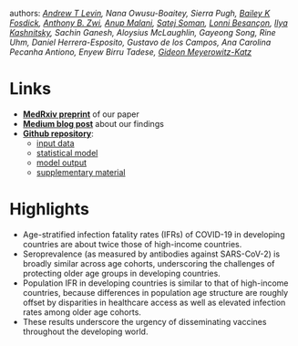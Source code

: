 authors: _[Andrew T Levin](https://sites.dartmouth.edu/alevin), Nana Owusu-Boaitey, Sierra Pugh, [Bailey K Fosdick](https://www.baileyfosdick.com/), [Anthony B. Zwi](https://research.unsw.edu.au/people/professor-anthony-zwi), [Anup Malani](https://www.law.uchicago.edu/faculty/malani), [Satej Soman](https://www.ischool.berkeley.edu/people/satej-soman), [Lonni Besançon](http://lonnibesancon.me/), [Ilya Kashnitsky](https://www.sdu.dk/en/forskning/forskningsenheder/samf/cpop/about_the_centre/our_people/cpop_dem/ilya_kashnitsky), Sachin Ganesh, Aloysius McLaughlin, Gayeong Song, Rine Uhm, Daniel Herrera-Esposito, Gustavo de los Campos, Ana Carolina Pecanha Antiono, Enyew Birru Tadese, [Gideon Meyerowitz-Katz](https://gidmk.medium.com/about)_

# Links 
- **[MedRxiv preprint](https://www.medrxiv.org/content/10.1101/2021.09.29.21264325v3)** of our paper
- **[Medium blog post](https://elemental.medium.com/the-death-rate-of-covid-19-in-developing-countries-cc17a55c73cd)** about our findings
- **[Github repository](https://github.com/covid-ifr/assessing-burden/)**:
  * [input data](https://github.com/covid-ifr/assessing-burden/tree/main/input_data)
  * [statistical model](https://github.com/covid-ifr/assessing-burden/blob/main/model/ifrEstimation.stan)
  * [model output](https://github.com/covid-ifr/assessing-burden/tree/main/model_output)
  * [supplementary material](https://github.com/covid-ifr/assessing-burden/tree/main/appendix_material)

# Highlights
-	Age-stratified infection fatality rates (IFRs) of COVID-19 in developing countries are about twice those of high-income countries. 
-	Seroprevalence (as measured by antibodies against SARS-CoV-2) is broadly similar across age cohorts, underscoring the challenges of protecting older age groups in developing countries. 
-	Population IFR in developing countries is similar to that of high-income countries, because differences in population age structure are roughly offset by disparities in healthcare access as well as elevated infection rates among older age cohorts.
-	These results underscore the urgency of disseminating vaccines throughout the developing world.

